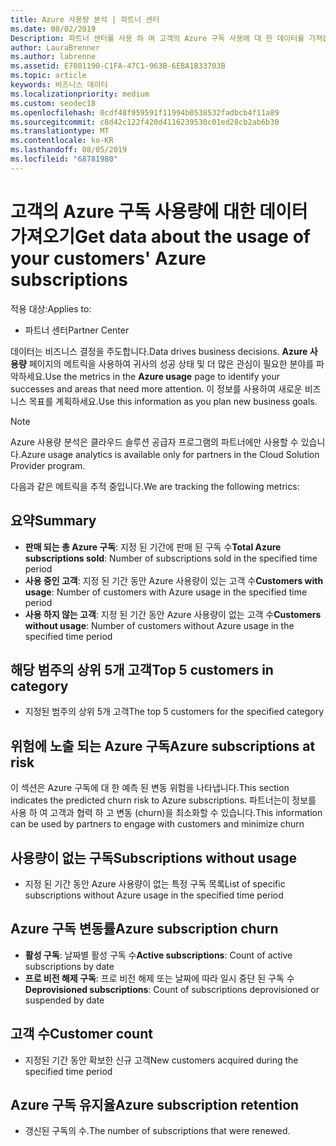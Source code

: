 ```yaml
---
title: Azure 사용량 분석 | 파트너 센터
ms.date: 08/02/2019
Description: 파트너 센터를 사용 하 여 고객의 Azure 구독 사용에 대 한 데이터를 가져옵니다.
author: LauraBrenner
ms.author: labrenne
ms.assetid: E7081190-C1FA-47C1-963B-6EBA1B33703B
ms.topic: article
keywords: 비즈니스 데이터
ms.localizationpriority: medium
ms.custom: seodec18
ms.openlocfilehash: 0cdf48f959591f11994b0538532fadbcb4f11a89
ms.sourcegitcommit: c8d42c122f420d4116239530c01ed28cb2ab6b30
ms.translationtype: MT
ms.contentlocale: ko-KR
ms.lasthandoff: 08/05/2019
ms.locfileid: "68781980"
---
```

# <a name="get-data-about-the-usage-of-your-customers-azure-subscriptions"></a><span data-ttu-id="6fabb-104">고객의 Azure 구독 사용량에 대한 데이터 가져오기</span><span class="sxs-lookup"><span data-stu-id="6fabb-104">Get data about the usage of your customers' Azure subscriptions</span></span>

<span data-ttu-id="6fabb-105">적용 대상:</span><span class="sxs-lookup"><span data-stu-id="6fabb-105">Applies to:</span></span>

- <span data-ttu-id="6fabb-106">파트너 센터</span><span class="sxs-lookup"><span data-stu-id="6fabb-106">Partner Center</span></span>

<span data-ttu-id="6fabb-107">데이터는 비즈니스 결정을 주도합니다.</span><span class="sxs-lookup"><span data-stu-id="6fabb-107">Data drives business decisions.</span></span> <span data-ttu-id="6fabb-108">**Azure 사용량** 페이지의 메트릭을 사용하여 귀사의 성공 상태 및 더 많은 관심이 필요한 분야를 파악하세요.</span><span class="sxs-lookup"><span data-stu-id="6fabb-108">Use the metrics in the **Azure usage** page to identify your successes and areas that need more attention.</span></span> <span data-ttu-id="6fabb-109">이 정보를 사용하여 새로운 비즈니스 목표를 계획하세요.</span><span class="sxs-lookup"><span data-stu-id="6fabb-109">Use this information as you plan new business goals.</span></span>

> [!NOTE]
> <span data-ttu-id="6fabb-110">Azure 사용량 분석은 클라우드 솔루션 공급자 프로그램의 파트너에만 사용할 수 있습니다.</span><span class="sxs-lookup"><span data-stu-id="6fabb-110">Azure usage  analytics is available only for partners in the Cloud Solution Provider program.</span></span>

<span data-ttu-id="6fabb-111">다음과 같은 메트릭을 추적 중입니다.</span><span class="sxs-lookup"><span data-stu-id="6fabb-111">We are tracking the following metrics:</span></span>

## <a name="summary"></a><span data-ttu-id="6fabb-112">요약</span><span class="sxs-lookup"><span data-stu-id="6fabb-112">Summary</span></span>

- <span data-ttu-id="6fabb-113">**판매 되는 총 Azure 구독**: 지정 된 기간에 판매 된 구독 수</span><span class="sxs-lookup"><span data-stu-id="6fabb-113">**Total Azure subscriptions sold**: Number of subscriptions sold in the specified time period</span></span>  
- <span data-ttu-id="6fabb-114">**사용 중인 고객**: 지정 된 기간 동안 Azure 사용량이 있는 고객 수</span><span class="sxs-lookup"><span data-stu-id="6fabb-114">**Customers with usage**: Number of customers with Azure usage in the specified time period</span></span>  
- <span data-ttu-id="6fabb-115">**사용 하지 않는 고객**: 지정 된 기간 동안 Azure 사용량이 없는 고객 수</span><span class="sxs-lookup"><span data-stu-id="6fabb-115">**Customers without usage**: Number of customers without Azure usage in the specified time period</span></span>  

## <a name="top-5-customers-in-category"></a><span data-ttu-id="6fabb-116">해당 범주의 상위 5개 고객</span><span class="sxs-lookup"><span data-stu-id="6fabb-116">Top 5 customers in category</span></span>

- <span data-ttu-id="6fabb-117">지정된 범주의 상위 5개 고객</span><span class="sxs-lookup"><span data-stu-id="6fabb-117">The top 5 customers for the specified category</span></span>  

## <a name="azure-subscriptions-at-risk"></a><span data-ttu-id="6fabb-118">위험에 노출 되는 Azure 구독</span><span class="sxs-lookup"><span data-stu-id="6fabb-118">Azure subscriptions at risk</span></span>

<span data-ttu-id="6fabb-119">이 섹션은 Azure 구독에 대 한 예측 된 변동 위험을 나타냅니다.</span><span class="sxs-lookup"><span data-stu-id="6fabb-119">This section indicates the predicted churn risk to Azure subscriptions.</span></span> <span data-ttu-id="6fabb-120">파트너는이 정보를 사용 하 여 고객과 협력 하 고 변동 (churn)을 최소화할 수 있습니다.</span><span class="sxs-lookup"><span data-stu-id="6fabb-120">This information can be used by partners to engage with customers and minimize churn</span></span>

## <a name="subscriptions-without-usage"></a><span data-ttu-id="6fabb-121">사용량이 없는 구독</span><span class="sxs-lookup"><span data-stu-id="6fabb-121">Subscriptions without usage</span></span>

- <span data-ttu-id="6fabb-122">지정 된 기간 동안 Azure 사용량이 없는 특정 구독 목록</span><span class="sxs-lookup"><span data-stu-id="6fabb-122">List of specific subscriptions without Azure usage in the specified time period</span></span>  

## <a name="azure-subscription-churn"></a><span data-ttu-id="6fabb-123">Azure 구독 변동률</span><span class="sxs-lookup"><span data-stu-id="6fabb-123">Azure subscription churn</span></span>

- <span data-ttu-id="6fabb-124">**활성 구독**: 날짜별 활성 구독 수</span><span class="sxs-lookup"><span data-stu-id="6fabb-124">**Active subscriptions**: Count of active subscriptions by date</span></span>  
- <span data-ttu-id="6fabb-125">**프로 비전 해제 구독**: 프로 비전 해제 또는 날짜에 따라 일시 중단 된 구독 수</span><span class="sxs-lookup"><span data-stu-id="6fabb-125">**Deprovisioned subscriptions**: Count of subscriptions deprovisioned or suspended by date</span></span>  

## <a name="customer-count"></a><span data-ttu-id="6fabb-126">고객 수</span><span class="sxs-lookup"><span data-stu-id="6fabb-126">Customer count</span></span>

- <span data-ttu-id="6fabb-127">지정된 기간 동안 확보한 신규 고객</span><span class="sxs-lookup"><span data-stu-id="6fabb-127">New customers acquired during the specified time period</span></span>  

## <a name="azure-subscription-retention"></a><span data-ttu-id="6fabb-128">Azure 구독 유지율</span><span class="sxs-lookup"><span data-stu-id="6fabb-128">Azure subscription retention</span></span>

- <span data-ttu-id="6fabb-129">갱신된 구독의 수.</span><span class="sxs-lookup"><span data-stu-id="6fabb-129">The number of subscriptions that were renewed.</span></span>
